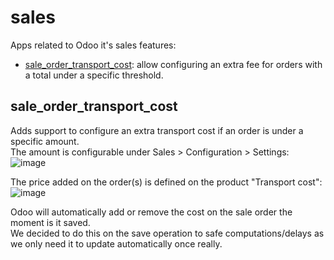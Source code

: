 # sales
Apps related to Odoo it's sales features:
- [sale_order_transport_cost](#sale_order_transport_cost): allow configuring an extra fee for orders with a total under a specific threshold.

## sale_order_transport_cost
Adds support to configure an extra transport cost if an order is under a specific amount.<br/>
The amount is configurable under Sales > Configuration > Settings:
![image](https://user-images.githubusercontent.com/6352350/164000581-e1694047-95eb-4521-bd58-20db31846644.png)


The price added on the order(s) is defined on the product "Transport cost":
![image](https://user-images.githubusercontent.com/6352350/164000250-9a535e0a-2270-418c-907d-012001e602a1.png)

Odoo will automatically add or remove the cost on the sale order the moment is it saved.<br/>
We decided to do this on the save operation to safe computations/delays as we only need it to update automatically once really.
